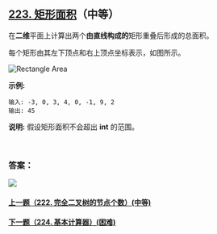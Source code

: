 ## [223. 矩形面积](https://leetcode-cn.com/problems/rectangle-area/)（中等）

在**二维**平面上计算出两个**由直线构成的**矩形重叠后形成的总面积。

每个矩形由其左下顶点和右上顶点坐标表示，如图所示。

![Rectangle Area](https://assets.leetcode-cn.com/aliyun-lc-upload/uploads/2018/10/22/rectangle_area.png)

**示例:**

```
输入: -3, 0, 3, 4, 0, -1, 9, 2
输出: 45
```

**说明:** 假设矩形面积不会超出 **int** 的范围。

<br/>

### 答案：















![](https://img-blog.csdnimg.cn/20200807155236311.png)

#### [上一题（222. 完全二叉树的节点个数）(中等)](https://github.com/sdwwld/leetCode/blob/master/src/main/java/com/wld/java/leetcode/leetCode0222.md)

#### [下一题（224. 基本计算器）(困难)](https://github.com/sdwwld/leetCode/blob/master/src/main/java/com/wld/java/leetcode/leetCode0224.md)